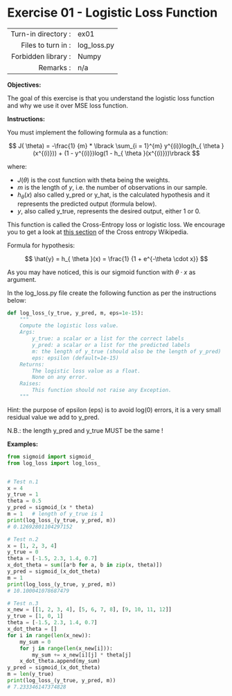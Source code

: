 # Exercise 01 - Logistic Loss Function

|                         |                         |
| -----------------------:| ----------------------- |
|   Turn-in directory :   |  ex01                   |
|   Files to turn in :    |  log_loss.py            |
|   Forbidden library :   |  Numpy                  |
|   Remarks :             |  n/a                    |

**Objectives:**

The goal of this exercise is that you understand the logistic loss function and why we use it over MSE loss function.

**Instructions:**

You must implement the following formula as a function:  

$$
J( \theta) = -\frac{1} {m} * \lbrack \sum_{i = 1}^{m} y^{(i)}log(h_{ \theta }(x^{(i)})) + (1 - y^{(i)})log(1 - h_{ \theta }(x^{(i)}))\rbrack
$$

where:  
* $J( \theta)$ is the cost function with theta being the weights.
* $m$ is the length of $y$, i.e. the number of observations in our sample.
* $h_{\theta}(x)$ also called y_pred or y_hat, is the calculated hypothesis and it represents the predicted output (formula below).
* $y$, also called y_true, represents the desired output, either 1 or 0.


This function is called the Cross-Entropy loss or logistic loss.
We encourage you to get a look at [this section](https://en.wikipedia.org/wiki/Cross_entropy#Cross-entropy_error_function_and_logistic_regression) of the Cross entropy Wikipedia.

Formula for hypothesis:

$$
\hat{y} = h_{ \theta }(x) = \frac{1} {1 + e^{-\theta \cdot x}}
$$

As you may have noticed, this is our sigmoid function with $\theta \cdot x$ as argument.


In the log_loss.py file create the following function as per the instructions below: 
```python
def log_loss_(y_true, y_pred, m, eps=1e-15):
    """
    Compute the logistic loss value.
    Args:
        y_true: a scalar or a list for the correct labels
        y_pred: a scalar or a list for the predicted labels
        m: the length of y_true (should also be the length of y_pred)
        eps: epsilon (default=1e-15)
    Returns:
        The logistic loss value as a float.
        None on any error.
    Raises:
        This function should not raise any Exception.
    """
```

Hint: the purpose of epsilon (eps) is to avoid log(0) errors, it is a very small residual value we add to y_pred.

N.B.: the length y_pred and y_true MUST be the same !

**Examples:**
```python
from sigmoid import sigmoid_
from log_loss import log_loss_


# Test n.1
x = 4
y_true = 1
theta = 0.5
y_pred = sigmoid_(x * theta)
m = 1   # length of y_true is 1
print(log_loss_(y_true, y_pred, m))
# 0.12692801104297152

# Test n.2
x = [1, 2, 3, 4]
y_true = 0
theta = [-1.5, 2.3, 1.4, 0.7]
x_dot_theta = sum([a*b for a, b in zip(x, theta)])
y_pred = sigmoid_(x_dot_theta)
m = 1
print(log_loss_(y_true, y_pred, m))
# 10.100041078687479

# Test n.3
x_new = [[1, 2, 3, 4], [5, 6, 7, 8], [9, 10, 11, 12]]
y_true = [1, 0, 1]
theta = [-1.5, 2.3, 1.4, 0.7]
x_dot_theta = []
for i in range(len(x_new)):
    my_sum = 0
    for j in range(len(x_new[i])):
        my_sum += x_new[i][j] * theta[j]
    x_dot_theta.append(my_sum)
y_pred = sigmoid_(x_dot_theta)
m = len(y_true)
print(log_loss_(y_true, y_pred, m))
# 7.233346147374828
```
